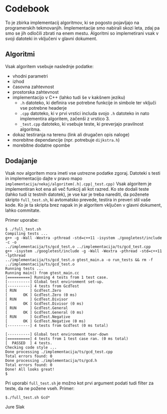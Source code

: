 Codebook
========

To je zbirka implementacij algoritmov, ki se pogosto pojavljajo na programerskih
tekmovanjih. Implementacije smo nabirali skozi leta, zdaj pa smo se jih odločili
zbrati na enem mestu. Algoritmi so implemetirani vsak v svoji datoteki in
vključeni v glavni dokument.

Algoritmi
---------
Vsak algoritem vsebuje naslednje podatke:

 * vhodni parametri
 * izhod
 * časovna zahtevnost
 * prostorska zahtevnost
 * implementacijo v C++ (lahko tudi še v kakšnem jeziku)
    + `.h` datoteko, ki definira vse potrebne funkcije in simbole ter vključi vse potrebne headerje
    + `.cpp` datoteko, ki v prvi vrstici includa svojo `.h` datoteko in nato implementira algoritem,
      začenši z vrstico 3.
    + `_test.cpp` datoteko, ki vsebuje teste, ki preverjajo pravilnost algoritma.
 * dokaz testiranja na terenu (link ali drugačen opis naloge)
 * morebitne dependancije (npr. potrebuje `dijkstra.h`)
 * morebitne dodatne opombe

Dodajanje
---------
Vsak nov algoritem mora imeti vse ustrezne podatke zgoraj. Datoteki s testi in
implementacijo dajte v pravo mapo `implementacija/nekaj/algoritem(.h|.cpp|_test.cpp)` Vsak algoritem
je implementiran kot ena ali več funkcij ali kot razred. Ko ste dodali teste (lahko tudi iz testnih
datotek), je vse kar je treba narediti, da poženete skripto `full_test.sh`, ki avtomatsko prevede,
testira in preveri stil vaše kode. Ko je ta skripta brez napak in je algoritem vključen v glavni
dokument, lahko commitate.

Primer uporabe:

    $ ./full_test.sh
    Compiling tests ...
    g++ -g -Wall -Wextra -pthread -std=c++11 -isystem ./googletest/include  -c -o
    ../implementacija/ts/gcd_test.o ../implementacija/ts/gcd_test.cpp
    g++ -isystem ./googletest/include -g -Wall -Wextra -pthread -std=c++11 -lpthread
    ../implementacija/ts/gcd_test.o gtest_main.a -o run_tests && rm -f ../implementacija/ts/gcd_test.o
    Running tests ...
    Running main() from gtest_main.cc
    [==========] Running 4 tests from 1 test case.
    [----------] Global test environment set-up.
    [----------] 4 tests from GcdTest
    [ RUN      ] GcdTest.Zero
    [       OK ] GcdTest.Zero (0 ms)
    [ RUN      ] GcdTest.Divisor
    [       OK ] GcdTest.Divisor (0 ms)
    [ RUN      ] GcdTest.General
    [       OK ] GcdTest.General (0 ms)
    [ RUN      ] GcdTest.Negative
    [       OK ] GcdTest.Negative (0 ms)
    [----------] 4 tests from GcdTest (0 ms total)

    [----------] Global test environment tear-down
    [==========] 4 tests from 1 test case ran. (0 ms total)
    [  PASSED  ] 4 tests.
    Checking code style ...
    Done processing ./implementacija/ts/gcd_test.cpp
    Total errors found: 0
    Done processing ./implementacija/ts/gcd.h
    Total errors found: 0
    Done! All looks great!
    $

Pri uporabi `full_test.sh` je možno kot prvi argument podati tudi filter za teste, da ne požene
vseh. Primer:

    $./full_test.sh Gcd*

Jure Slak
